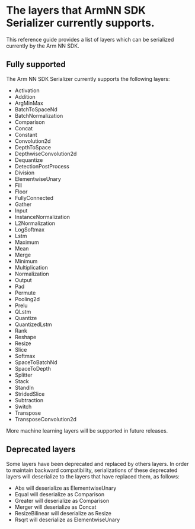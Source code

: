 # The layers that ArmNN SDK Serializer currently supports.

This reference guide provides a list of layers which can be serialized currently by the Arm NN SDK.

## Fully supported

The Arm NN SDK Serializer currently supports the following layers:

* Activation
* Addition
* ArgMinMax
* BatchToSpaceNd
* BatchNormalization
* Comparison
* Concat
* Constant
* Convolution2d
* DepthToSpace
* DepthwiseConvolution2d
* Dequantize
* DetectionPostProcess
* Division
* ElementwiseUnary
* Fill
* Floor
* FullyConnected
* Gather
* Input
* InstanceNormalization
* L2Normalization
* LogSoftmax
* Lstm
* Maximum
* Mean
* Merge
* Minimum
* Multiplication
* Normalization
* Output
* Pad
* Permute
* Pooling2d
* Prelu
* QLstm
* Quantize
* QuantizedLstm
* Rank
* Reshape
* Resize
* Slice
* Softmax
* SpaceToBatchNd
* SpaceToDepth
* Splitter
* Stack
* StandIn
* StridedSlice
* Subtraction
* Switch
* Transpose
* TransposeConvolution2d

More machine learning layers will be supported in future releases.

## Deprecated layers

Some layers have been deprecated and replaced by others layers. In order to maintain backward compatibility, serializations of these deprecated layers will deserialize to the layers that have replaced them, as follows:

* Abs will deserialize as ElementwiseUnary
* Equal will deserialize as Comparison
* Greater will deserialize as Comparison
* Merger will deserialize as Concat
* ResizeBilinear will deserialize as Resize
* Rsqrt will deserialize as ElementwiseUnary

